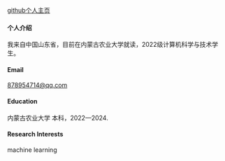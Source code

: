 

[github个人主页](https://github.com/lizhongzheng13?tab=repositories)

#### 个人介绍

我来自中国山东省，目前在内蒙古农业大学就读，2022级计算机科学与技术学生。

#### Email
878954714@qq.com

#### Education
内蒙古农业大学 本科，2022—2024.

#### Research Interests
machine learning

